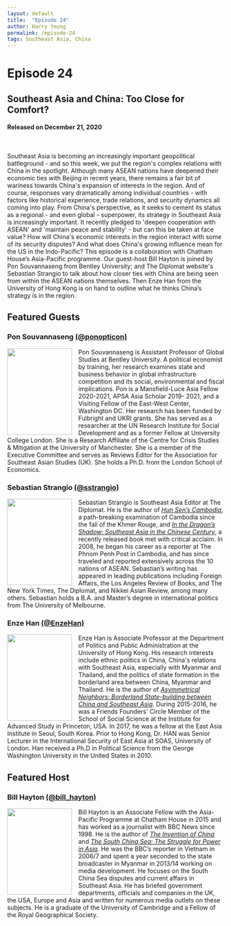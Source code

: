 ```yaml
---
layout: default
title:  "Episode 24"
author: Harry Yeung
permalink: /episode-24
tags: Southeast Asia, China
---
```


<head>
  <meta name="twitter:card" content="summary" />
  <meta name="twitter:site" content="@AsiaMattersPod" />
  <meta name="twitter:title" content="Episode 24 | Southeast Asia and China: Too Close for Comfort?" />
  <meta name="twitter:description" content="Southeast Asia is becoming an increasingly important geopolitical battleground - and so this week, we put the region's complex relations with China in the spotlight. Although many ASEAN nations have deepened their economic ties with Beijing in recent years, there remains a fair bit of wariness towards China's expansion of interests in the region." />
  <meta name="twitter:image" content="https://user-images.githubusercontent.com/67763587/97117453-1b73b880-16c1-11eb-8dfb-30e8781bf66c.png" />
</head>

# Episode 24
## Southeast Asia and China: Too Close for Comfort?
#### Released on December 21, 2020

<div id="buzzsprout-player-6891599"></div>
<script src="https://www.buzzsprout.com/699187/6891599-southeast-asia.js?container_id=buzzsprout-player-6891599&player=small" type="text/javascript" charset="utf-8"></script>
<br>

Southeast Asia is becoming an increasingly important geopolitical battleground - and so this week, we put the region's complex relations with China in the spotlight. Although many ASEAN nations have deepened their economic ties with Beijing in recent years, there remains a fair bit of wariness towards China's expansion of interests in the region. And of course, responses vary dramatically among individual countries - with factors like historical experience, trade relations, and security dynamics all coming into play. From China's perspective, as it seeks to cement its status as a regional - and even global - superpower, its strategy in Southeast Asia is increasingly important. It recently pledged to 'deepen cooperation with ASEAN' and 'maintain peace and stability' - but can this be taken at face value? How will China's economic interests in the region interact with some of its security disputes? And what does China's growing influence mean for the US in the Indo-Pacific? This episode is a collaboration with Chatham House’s Asia-Pacific programme. Our guest-host Bill Hayton is joined by Pon Souvannaseng from Bentley University; and The Diplomat website's Sebastian Strangio to talk about how closer ties with China are being seen from within the ASEAN nations themselves. Then Enze Han from the University of Hong Kong is on hand to outline what he thinks China’s strategy is in the region.

## Featured Guests

### Pon Souvannaseng [(@ponopticon)](https://twitter.com/ponopticon)

<img src="https://user-images.githubusercontent.com/67763587/102580872-48868b00-40b4-11eb-87eb-b1911363ca74.png"
  style="width:150px;height:200px;margin-right:15px;"
  align="left" />
  <p>Pon Souvannaseng is Assistant Professor of Global Studies at Bentley University. A political economist by training, her research examines state and business behavior in global infrastructure competition and its social, environmental and fiscal implications.  Pon is a Mansfield-Luce Asia Fellow 2020-2021, APSA Asia Scholar 2019- 2021, and a Visiting Fellow of the East-West Center, Washington DC. Her research has been funded by Fulbright and UKRI grants. She has served as a researcher at the UN Research Institute for Social Development and as a former Fellow at University College London. She is a Research Affiliate of the Centre for Crisis Studies & Mitigation at the University of Manchester. She is a member of the Executive Committee and serves as Reviews Editor for the Association for Southeast Asian Studies (UK). She holds a Ph.D. from the London School of Economics.</p>

### Sebastian Strangio [(@sstrangio)](https://twitter.com/sstrangio)

<img src="https://user-images.githubusercontent.com/67763587/102558729-f4af7e00-4082-11eb-8720-a4f2ce06ef97.png"
  style="width:150px;height:200px;margin-right:15px;"
  align="left" />
  <p>Sebastian Strangio is Southeast Asia Editor at The Diplomat. He is the author of <a href="https://amzn.to/389Yjcq"><i>Hun Sen’s Cambodia</i></a>, a path-breaking examination of Cambodia since the fall of the Khmer Rouge, and <a href="https://amzn.to/38buWqk"><i>In the Dragon’s Shadow: Southeast Asia in the Chinese Century</i></a>, a recently released book met with critical acclaim. In 2008, he began his career as a reporter at The Phnom Penh Post in Cambodia, and has since traveled and reported extensively across the 10 nations of ASEAN. Sebastian’s writing has appeared in leading publications including Foreign Affairs, the Los Angeles Review of Books, and The New York Times, The Diplomat, and Nikkei Asian Review, among many others. Sebastian holds a B.A. and Master’s degree in international politics from The University of Melbourne.</p>

### Enze Han [(@EnzeHan)](https://twitter.com/EnzeHan)

<img src="https://user-images.githubusercontent.com/67763587/102581376-48d35600-40b5-11eb-8bd1-e6736603e72e.png"
  style="width:150px;height:200px;margin-right:15px;"
  align="left" />
  <p>Enze Han is Associate Professor at the Department of Politics and Public Administration at the University of Hong Kong. His research interests include ethnic politics in China, China's relations with Southeast Asia, especially with Myanmar and Thailand, and the politics of state formation in the borderland area between China, Myanmar and Thailand. He is the author of <a href="https://amzn.to/3msuCZb"><i>Asymmetrical Neighbors: Borderland State-building between China and Southeast Asia</i></a>. During 2015-2016, he was a Friends Founders' Circle Member of the School of Social Science at the Institute for Advanced Study in Princeton, USA. In 2017, he was a fellow at the East Asia Institute in Seoul, South Korea. Prior to Hong Kong, Dr. HAN was Senior Lecturer in the International Security of East Asia at SOAS, University of London. Han received a Ph.D in Political Science from the George Washington University in the United States in 2010. </p>

## Featured Host

### Bill Hayton [(@bill_hayton)](https://twitter.com/bill_hayton)

<img src="https://user-images.githubusercontent.com/67763587/102581433-6accd880-40b5-11eb-93b1-f1c0c065ee74.png"
  style="width:150px;height:200px;margin-right:15px;"
  align="left" />
  <p>Bill Hayton is an Associate Fellow with the Asia-Pacific Programme at Chatham House in 2015 and has worked as a journalist with BBC News since 1998. He is the author of <a href="https://amzn.to/38iCK9F"><i>The Invention of China</i></a> and <a href="https://amzn.to/34rzQhI"><i>The South China Sea: The Struggle for Power in Asia</i></a>. He was the BBC’s reporter in Vietnam in 2006/7 and spent a year seconded to the state broadcaster in Myanmar in 2013/14 working on media development. He focuses on the South China Sea disputes and current affairs in Southeast Asia. He has briefed government departments, officials and companies in the UK, the USA, Europe and Asia and written for numerous media outlets on these subjects. He is a graduate of the University of Cambridge and a Fellow of the Royal Geographical Society.</p>
